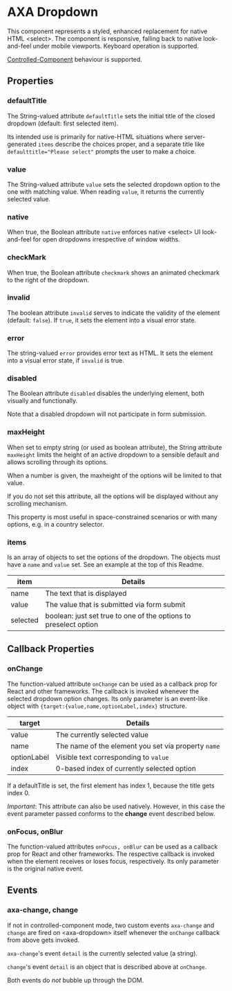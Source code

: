 # AXA Dropdown

This component represents a styled, enhanced replacement for native HTML &lt;select&gt;. The component is responsive, falling back to native look-and-feel under mobile viewports. Keyboard operation is supported.

[Controlled-Component](https://reactjs.org/docs/forms.html#the-select-tag) behaviour is supported.

## Properties

### defaultTitle

The String-valued attribute `defaultTitle` sets the initial title of the closed dropdown (default: first selected item).

Its intended use is primarily for native-HTML situations where server-generated `items` describe the choices proper,
and a separate title like `defaulttitle="Please select"` prompts the user to make a choice.

### value

The String-valued attribute `value` sets the selected dropdown option to the one with matching value.
When reading `value`, it returns the currently selected value.

### native

When true, the Boolean attribute `native` enforces native &lt;select&gt; UI look-and-feel for open dropdowns irrespective of
window widths.

### checkMark

When true, the Boolean attribute `checkmark` shows an animated checkmark to the right of the dropdown.

### invalid

The boolean attribute `invalid` serves to indicate the validity of the element (default: `false`). If `true`, it sets the element into a visual error state.

### error

The string-valued `error` provides error text as HTML. It sets the element into a visual error state, if `invalid` is true.

### disabled

The Boolean attribute `disabled` disables the underlying element, both visually and functionally.

Note that a disabled dropdown will not participate in form submission.

### maxHeight

When set to empty string (or used as boolean attribute), the String attribute `maxHeight` limits the height of an active dropdown to a sensible default and allows scrolling through its options.

When a number is given, the maxheight of the options will be limited to that value.

If you do not set this attribute, all the options will be displayed without any scrolling mechanism.

This property is most useful in space-constrained scenarios or with many options, e.g. in a country selector.

### items

Is an array of objects to set the options of the dropdown. The objects must have a `name` and `value` set. See an example at the top of this Readme.

| item     | Details                                                          |
| -------- | ---------------------------------------------------------------- |
| name     | The text that is displayed                                       |
| value    | The value that is submitted via form submit                      |
| selected | boolean: just set true to one of the options to preselect option |

## Callback Properties

### onChange

The function-valued attribute `onChange` can be used as a callback prop for React and other frameworks. The callback is invoked whenever
the selected dropdown option changes. Its only parameter is an event-like object with `{target:{value,name,optionLabel,index}` structure.

| target      | Details                                             |
| ----------- | --------------------------------------------------- |
| value       | The currently selected value                        |
| name        | The name of the element you set via property `name` |
| optionLabel | Visible text corresponding to `value`               |
| index       | 0-based index of currently selected option          |

If a defaultTitle is set, the first element has index 1, because the title gets index 0.

_Important_: This attribute can also be used natively. However, in this case the event parameter passed conforms to the **change** event described below.

### onFocus, onBlur

The function-valued attributes `onFocus, onBlur` can be used as a callback prop for React and other frameworks. The respective callback is invoked when the element receives or loses focus, respectively. Its only parameter is the original native event.

## Events

### axa-change, change

If not in controlled-component mode, two custom events `axa-change` and `change` are fired on &lt;axa-dropdown&gt; itself whenever the `onChange` callback from above gets invoked.

`axa-change`'s event `detail` is the currently selected value (a string).

`change`'s event `detail` is an object that is described above at `onChange`.

Both events do _not_ bubble up through the DOM.
